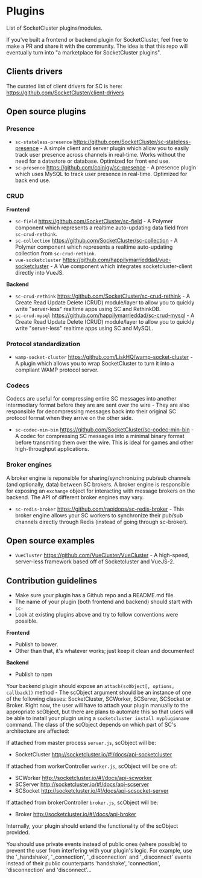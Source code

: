 # Plugins
List of SocketCluster plugins/modules.

If you've built a frontend or backend plugin for SocketCluster, feel free to make a PR and share it with the community.
The idea is that this repo will eventually turn into "a marketplace for SocketCluster plugins".

## Clients drivers

The curated list of client drivers for SC is here: https://github.com/SocketCluster/client-drivers

## Open source plugins

### Presence

- ```sc-stateless-presence``` https://github.com/SocketCluster/sc-stateless-presence - A simple client and server plugin which allow you to easily track user presence across channels in real-time. Works without the need for a datastore or database. Optimized for front end use.
- ```sc-presence``` https://github.com/coinigy/sc-presence - A presence plugin which uses MySQL to track user presence in real-time. Optimized for back end use.

### CRUD

**Frontend**

- ```sc-field``` https://github.com/SocketCluster/sc-field - A Polymer component which represents a realtime auto-updating data field from ```sc-crud-rethink```.
- ```sc-collection``` https://github.com/SocketCluster/sc-collection - A Polymer component which represents a realtime auto-updating collection from ```sc-crud-rethink```.
- ```vue-socketcluster``` https://github.com/happilymarrieddad/vue-socketcluster - A Vue component which integrates socketcluster-client directly into VueJS.

**Backend**

- ```sc-crud-rethink``` https://github.com/SocketCluster/sc-crud-rethink - A Create Read Update Delete (CRUD) module/layer to allow you to quickly write "server-less" realtime apps using SC and RethinkDB.
- ```sc-crud-mysql``` https://github.com/happilymarrieddad/sc-crud-mysql - A Create Read Update Delete (CRUD) module/layer to allow you to quickly write "server-less" realtime apps using SC and MySQL.

### Protocol standardization

- ```wamp-socket-cluster``` https://github.com/LiskHQ/wamp-socket-cluster - A plugin which allows you to wrap SocketCluster to turn it into a compliant WAMP protocol server.

### Codecs

Codecs are useful for compressing entire SC messages into another intermediary format before they are are sent over the wire - They are also responsible for decompressing messages back into their original SC protocol format when they arrive on the other side.

- ```sc-codec-min-bin``` https://github.com/SocketCluster/sc-codec-min-bin - A codec for compressing SC messages into a minimal binary format before transmiting them over the wire. This is ideal for games and other high-throughput applications.

### Broker engines

A broker engine is reponsible for sharing/synchronizing pub/sub channels (and optionally, data) between SC brokers. A broker engine is responsible for exposing an `exchange` object for interacting with message brokers on the backend. The API of different broker engines may vary.

- ```sc-redis-broker``` https://github.com/rapidops/sc-redis-broker - This broker engine allows your SC workers to synchronize their pub/sub channels directly through Redis (instead of going through sc-broker).


## Open source examples

- ```VueCluster``` https://github.com/VueCluster/VueCluster - A high-speed, server-less framework based off of Socketcluster and VueJS-2.

## Contribution guidelines

- Make sure your plugin has a Github repo and a README.md file.
- The name of your plugin (both frontend and backend) should start with ```sc-```
- Look at existing plugins above and try to follow conventions were possible.

**Frontend**

- Publish to bower.
- Other than that, it's whatever works; just keep it clean and documented!

**Backend**

- Publish to npm

Your backend plugin should expose an ```attach(scObject[, options, callback])``` method - The scObject argument should be an instance of one of the following
classes: SocketCluster, SCWorker, SCServer, SCSocket or Broker.
Right now, the user will have to attach your plugin manually to the appropriate scObject, but there are plans to automate this so that users will be able to
install your plugin using a ```socketcluster install mypluginname``` command.
The class of the scObject depends on which part of SC's architecture are affected:

If attached from master process ```server.js```, scObject will be:

- SocketCluster http://socketcluster.io/#!/docs/api-socketcluster


If attached from workerController ```worker.js```, scObject will be one of:

- SCWorker http://socketcluster.io/#!/docs/api-scworker
- SCServer http://socketcluster.io/#!/docs/api-scserver
- SCSocket http://socketcluster.io/#!/docs/api-scsocket-server

If attached from brokerController ```broker.js```, scObject will be:

- Broker http://socketcluster.io/#!/docs/api-broker

Internally, your plugin should extend the functionality of the scObject provided.

You should use private events instead of public ones (where possible) to prevent the user from interfering
with your plugin's logic.
For example, use the '_handshake', '_connection', '_disconnection' and '_disconnect' events
instead of their public counterparts 'handshake', 'connection', 'disconnection' and 'disconnect'...
